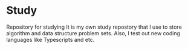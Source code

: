 # Study
Repository for studying
It is my own study repostory that I use to store algorithm and data structure problem sets.
Also, I test out new coding languages like Typescripts and etc.
